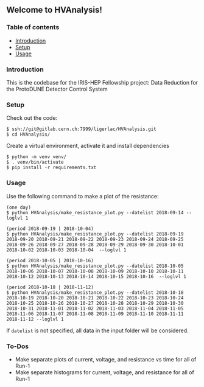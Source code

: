## Welcome to HVAnalysis!
### Table of contents
* [Introduction](#introduction)
* [Setup](#setup)
* [Usage](#usage)

### Introduction
This is the codebase for the IRIS-HEP Fellowship project:
Data Reduction for the ProtoDUNE Detector Control System

### Setup
Check out the code:
```
$ ssh://git@gitlab.cern.ch:7999/ligerlac/HVAnalysis.git
$ cd HVAnalysis/
```
Create a virtual environment, activate it and install dependencies
```
$ python -m venv venv/
$ . venv/bin/activate
$ pip install -r requirements.txt
```

### Usage
Use the following command to make a plot of the resistance:
```
(one day)
$ python HVAnalysis/make_resistance_plot.py --datelist 2018-09-14 --loglvl 1

(period 2018-09-19 | 2018-10-04) 
$ python HVAnalysis/make_resistance_plot.py --datelist 2018-09-19 2018-09-20 2018-09-21 2018-09-22 2018-09-23 2018-09-24 2018-09-25 2018-09-26 2018-09-27 2018-09-28 2018-09-29 2018-09-30 2018-10-01 2018-10-02 2018-10-03 2018-10-04  --loglvl 1

(period 2018-10-05 | 2018-10-16) 
$ python HVAnalysis/make_resistance_plot.py --datelist 2018-10-05 2018-10-06 2018-10-07 2018-10-08 2018-10-09 2018-10-10 2018-10-11 2018-10-12 2018-10-13 2018-10-14 2018-10-15 2018-10-16  --loglvl 1

(period 2018-10-18 | 2018-11-12) 
$ python HVAnalysis/make_resistance_plot.py --datelist 2018-10-18 2018-10-19 2018-10-20 2018-10-21 2018-10-22 2018-10-23 2018-10-24 2018-10-25 2018-10-26 2018-10-27 2018-10-28 2018-10-29 2018-10-30 2018-10-31 2018-11-01 2018-11-02 2018-11-03 2018-11-04 2018-11-05 2018-11-06 2018-11-07 2018-11-08 2018-11-09 2018-11-10 2018-11-11 2018-11-12 --loglvl 1
```
If ```datelist``` is not specified, all data in the input folder will be considered.

### To-Dos
* Make separate plots of current, voltage, and resistance vs time for all of Run-1
* Make separate histograms for current, voltage, and resistance for all of Run-1